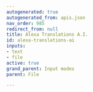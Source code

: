```yaml
---
autogenerated: true
autogenerated_from: apis.json
nav_order: 985
redirect_from: null
title: Alexa Translations A.I.
id: alexa-translations-ai
inputs:
- text
- file
active: true
grand_parent: Input modes
parent: File

---
```


